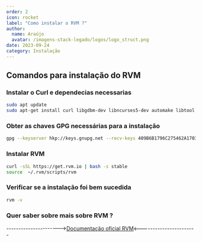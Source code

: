 ```yaml
---
order: 2
icon: rocket
label: "Como instalar o RVM ?"
author:
  name: Araújo
  avatar: /imagens-stack-legado/logos/logo_struct.png
date: 2023-09-24
category: Instalação
---
```


## Comandos para instalação do RVM

### Instalar o Curl e dependecias necessarias

```bash
sudo apt update
sudo apt-get install curl libgdbm-dev libncurses5-dev automake libtool bison libffi-dev
```

### Obter as chaves GPG necessárias para a instalação

```bash
gpg --keyserver hkp://keys.gnupg.net --recv-keys 409B6B1796C275462A1703113804BB82D39DC0E3 7D2BAF1CF37B13E2069D6956105BD0E739499BDB
```

### Instalar RVM

```bash
curl -sSL https://get.rvm.io | bash -s stable
source  ~/.rvm/scripts/rvm
```

### Verificar se a instalação foi bem sucedida

```bash
rvm -v
```

### Quer saber sobre mais sobre RVM ?

---------------------->[Documentação oficial RVM](https://rvm.io/)<-----------------------